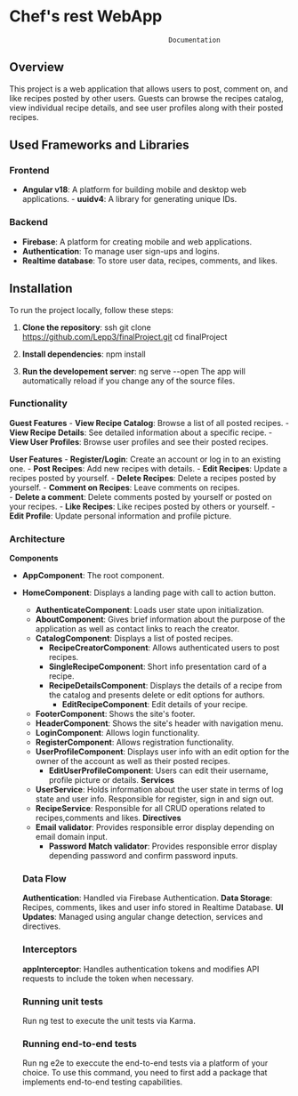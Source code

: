 # Chef's rest WebApp 
                                            Documentation 

## Overview 
This project is a web application that allows users to post, comment on, and like recipes posted by other users. Guests can browse the recipes catalog, view individual recipe details, and see user profiles along with their posted recipes. 
## Used Frameworks and Libraries 

### Frontend 

- **Angular v18**: A platform for building mobile and desktop web applications. - **uuidv4**: A library for generating unique IDs. 

### Backend 
- **Firebase**: A platform for creating mobile and web applications. 
- **Authentication**: To manage user sign-ups and logins. 
- **Realtime database**: To store user data, recipes, comments, and likes.

## Installation 

To run the project locally, follow these steps: 

1. **Clone the repository**:
    ssh git clone https://github.com/Lepp3/finalProject.git 
    cd finalProject

2. **Install dependencies**:
    npm install

3. **Run the developement server**:
    ng serve --open
    The app will automatically reload if you change any of the source files.

### Functionality

**Guest Features**
    - **View Recipe Catalog**:
    Browse a list of all posted recipes.
    - **View Recipe Details**:
    See detailed information about a specific recipe.
    - **View User Profiles**:
    Browse user profiles and see their posted recipes.  

**User Features**
    - **Register/Login**:
    Create an account or log in to an existing one.
    - **Post Recipes**:
    Add new recipes with details.
    - **Edit Recipes**:
    Update a recipes posted by yourself.
    - **Delete Recipes**:
    Delete a recipes posted by yourself.
    - **Comment on Recipes**:
    Leave comments on recipes.  
    - **Delete a comment**:
    Delete comments posted by yourself or posted on your recipes. 
     - **Like Recipes**:
    Like recipes posted by others or yourself.
     - **Edit Profile**:
    Update personal information and profile picture. 

### Architecture
 **Components**
  - **AppComponent**:
    The root component.
  - **HomeComponent**:
    Displays a landing page with call to action button.
    - **AuthenticateComponent**:
    Loads user state upon initialization.
    - **AboutComponent**:
    Gives brief information about the purpose of the application as well as contact links to reach the creator.
    - **CatalogComponent**:
    Displays a list of posted recipes.
        - **RecipeCreatorComponent**:
            Allows authenticated users to post recipes.
        - **SingleRecipeComponent**:
            Short info presentation card of a recipe.
        - **RecipeDetailsComponent**:
            Displays the details of a recipe from the catalog and presents delete or edit options for authors.
            - **EditRecipeComponent**:
                Edit details of your recipe.
    - **FooterComponent**:
        Shows the site's footer.
    - **HeaderComponent**:
        Shows the site's header with navigation menu.
    - **LoginComponent**:
        Allows login functionality.
    - **RegisterComponent**:
        Allows registration functionality.
    - **UserProfileComponent**:
        Displays user info with an edit option for the owner of the account as well as their posted recipes.
        - **EditUserProfileComponent**:
            Users can edit their username, profile picture or details.
   **Services**
     - **UserService**:
       Holds information about the user state in terms of log state and user info. Responsible for register, sign in and sign out.
    - **RecipeService**:
       Responsible for all CRUD operations related to recipes,comments and likes.
    **Directives**
     - **Email validator**:
       Provides responsible error display depending on email domain input.
       - **Password Match validator**:
       Provides responsible error display depending password and confirm password inputs.

    ### Data Flow

    **Authentication**:
        Handled via Firebase Authentication.
    **Data Storage**:
        Recipes, comments, likes and user info stored in Realtime Database.
    **UI Updates**:
        Managed using angular change detection, services and directives.

    ### Interceptors

    **appInterceptor**:
        Handles authentication tokens and modifies API requests to include the token when necessary.

    ### Running unit tests
    Run ng test to execute the unit tests via Karma.

    ### Running end-to-end tests
    Run ng e2e to execcute the end-to-end tests via a platform of your choice. To use this command, you need to first add a package that implements end-to-end testing capabilities.